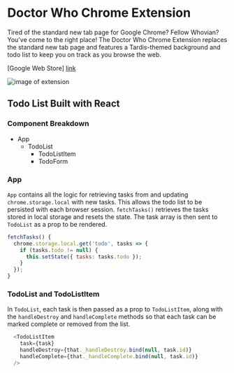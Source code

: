 # Doctor Who Chrome Extension

Tired of the standard new tab page for Google Chrome? Fellow Whovian? You've come to the right place! The Doctor Who Chrome Extension replaces the standard new tab page and features a Tardis-themed background and todo list to keep you on track as you browse the web.  

[Google Web Store] [link]

[link]: https://chrome.google.com/webstore/detail/doctor-who-tab/ckpglafpbjagceoefmgcifimljefkenb

![image of extension][extension-image]

[extension-image]: http://res.cloudinary.com/dl8lhjvx0/image/upload/c_scale,q_auto,w_1024/v1470196658/new_tab_screenshot_bakn0i.png  

## Todo List Built with React

### Component Breakdown
* App
  * TodoList
    * TodoListItem
    * TodoForm

### App
`App` contains all the logic for retrieving tasks from and updating `chrome.storage.local` with new tasks. This allows the todo list to be persisted with each browser session. `fetchTasks()` retrieves the tasks stored in local storage and resets the state. The task array is then sent to `TodoList` as a prop to be rendered.

```javascript
fetchTasks() {
  chrome.storage.local.get('todo', tasks => {
    if (tasks.todo != null) {
      this.setState({ tasks: tasks.todo });
    }
  });
}
```

### TodoList and TodoListItem
In `TodoList`, each task is then passed as a prop to `TodoListItem`, along with the `handleDestroy` and `handleComplete` methods so that each task can be marked complete or removed from the list.

```javascript
  <TodoListItem
    task={task}
    handleDestroy={that._handleDestroy.bind(null, task.id)}
    handleComplete={that._handleComplete.bind(null, task.id)}
  />
```

